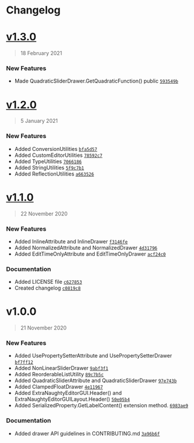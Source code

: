 # Changelog

# [v1.3.0](https://github.com/hairibar/Hairibar.NaughtyExtensions/compare/v1.2.0...v1.3.0)

> 18 February 2021



### New Features

- Made QuadraticSliderDrawer.GetQuadraticFunction() public [`593549b`](https://github.com/hairibar/Hairibar.NaughtyExtensions/commit/593549bfa4d94ffe96e55e56f39462f5e7efc984)




# [v1.2.0](https://github.com/hairibar/Hairibar.NaughtyExtensions/compare/v1.1.0...v1.2.0)

> 5 January 2021



### New Features

- Added ConversionUtilities [`bfa5d57`](https://github.com/hairibar/Hairibar.NaughtyExtensions/commit/bfa5d570bdcdf840cb1aefed7326b8c7cd628f90)
- Added CustomEditorUtilities [`78592c7`](https://github.com/hairibar/Hairibar.NaughtyExtensions/commit/78592c7edb67bc77786a22f6a7a75978e7a12a1d)
- Added TypeUtilities [`7066186`](https://github.com/hairibar/Hairibar.NaughtyExtensions/commit/70661862e1a15d7fd2dd1d3110fe4b4c7341202a)
- Added StringUtilities [`5f9c7b1`](https://github.com/hairibar/Hairibar.NaughtyExtensions/commit/5f9c7b190b9ce5d84af30e5c963745b6c9b90c21)
- Added ReflectionUtilities [`a663526`](https://github.com/hairibar/Hairibar.NaughtyExtensions/commit/a663526bc2a810bb44ed02aea7aa048a87fa34ae)




# [v1.1.0](https://github.com/hairibar/Hairibar.NaughtyExtensions/compare/v1.0.0...v1.1.0)

> 22 November 2020



### New Features

- Added InlineAttribute and InlineDrawer [`f3146fe`](https://github.com/hairibar/Hairibar.NaughtyExtensions/commit/f3146fe8f03c34fc3f48eb3522b3b815d8e19829)
- Added NormalizedAttribute and NormalizedDrawer [`4d31796`](https://github.com/hairibar/Hairibar.NaughtyExtensions/commit/4d31796db770c4273a847e55fa5ac27babd8567a)
- Added EditTimeOnlyAttribute and EditTimeOnlyDrawer [`acf24c0`](https://github.com/hairibar/Hairibar.NaughtyExtensions/commit/acf24c014384773d9a264a2b7efabfed59469b5a)


### Documentation

- Added LICENSE file [`c627853`](https://github.com/hairibar/Hairibar.NaughtyExtensions/commit/c627853b9494443a94ad9f7df2d0bfc3ec887afe)
- Created changelog [`c0819c8`](https://github.com/hairibar/Hairibar.NaughtyExtensions/commit/c0819c89c2919f897b1c1ba1294b28b43f61ba8d)


# v1.0.0

> 21 November 2020



### New Features

- Added UsePropertySetterAttribute and UsePropertySetterDrawer [`bf7ff12`](https://github.com/hairibar/Hairibar.NaughtyExtensions/commit/bf7ff12098a5425c4fd979f32ba29f50e5c4116a)
- Added NonLinearSliderDrawer [`9abf3f1`](https://github.com/hairibar/Hairibar.NaughtyExtensions/commit/9abf3f1e81810a4556343d3cf6fae28f128b2d80)
- Added ReorderableListUtility [`89c7b5c`](https://github.com/hairibar/Hairibar.NaughtyExtensions/commit/89c7b5c0bd570672888be4811d0f8a5ad195c59c)
- Added QuadraticSliderAttribute and QuadraticSliderDrawer [`97e743b`](https://github.com/hairibar/Hairibar.NaughtyExtensions/commit/97e743be6a44d5c14d0b71fe4def95a01888e6ee)
- Added ClampedFloatDrawer [`4e11967`](https://github.com/hairibar/Hairibar.NaughtyExtensions/commit/4e1196708cbda8c98931112d4e53a98f74d9e2fc)
- Added ExtraNaughtyEditorGUI.Header() and ExtraNaughtyEditorGUILayout.Header() [`50e05b4`](https://github.com/hairibar/Hairibar.NaughtyExtensions/commit/50e05b43dddbed70339f88dbbf36833a1133b6eb)
- Added SerializedProperty.GetLabelContent() extension method. [`6983ae9`](https://github.com/hairibar/Hairibar.NaughtyExtensions/commit/6983ae9a51187a55769cab1cb0220a4636dfefd7)


### Documentation

- Added drawer API guidelines in CONTRIBUTING.md [`3a96b6f`](https://github.com/hairibar/Hairibar.NaughtyExtensions/commit/3a96b6f62657323e768e0d1910e80218e815b245)



